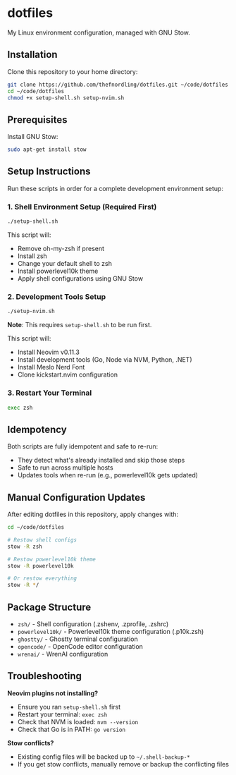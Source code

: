 # dotfiles

My Linux environment configuration, managed with GNU Stow.

## Installation

Clone this repository to your home directory:

```bash
git clone https://github.com/thefnordling/dotfiles.git ~/code/dotfiles
cd ~/code/dotfiles
chmod +x setup-shell.sh setup-nvim.sh
```

## Prerequisites

Install GNU Stow:
```bash
sudo apt-get install stow
```

## Setup Instructions

Run these scripts in order for a complete development environment setup:

### 1. Shell Environment Setup (Required First)

```bash
./setup-shell.sh
```

This script will:
- Remove oh-my-zsh if present
- Install zsh
- Change your default shell to zsh
- Install powerlevel10k theme
- Apply shell configurations using GNU Stow

### 2. Development Tools Setup

```bash
./setup-nvim.sh
```

**Note**: This requires `setup-shell.sh` to be run first.

This script will:
- Install Neovim v0.11.3
- Install development tools (Go, Node via NVM, Python, .NET)
- Install Meslo Nerd Font
- Clone kickstart.nvim configuration

### 3. Restart Your Terminal

```bash
exec zsh
```

## Idempotency

Both scripts are fully idempotent and safe to re-run:
- They detect what's already installed and skip those steps
- Safe to run across multiple hosts
- Updates tools when re-run (e.g., powerlevel10k gets updated)

## Manual Configuration Updates

After editing dotfiles in this repository, apply changes with:

```bash
cd ~/code/dotfiles

# Restow shell configs
stow -R zsh

# Restow powerlevel10k theme
stow -R powerlevel10k

# Or restow everything
stow -R */
```

## Package Structure

- `zsh/` - Shell configuration (.zshenv, .zprofile, .zshrc)
- `powerlevel10k/` - Powerlevel10k theme configuration (.p10k.zsh)
- `ghostty/` - Ghostty terminal configuration
- `opencode/` - OpenCode editor configuration
- `wrenai/` - WrenAI configuration

## Troubleshooting

**Neovim plugins not installing?**
- Ensure you ran `setup-shell.sh` first
- Restart your terminal: `exec zsh`
- Check that NVM is loaded: `nvm --version`
- Check that Go is in PATH: `go version`

**Stow conflicts?**
- Existing config files will be backed up to `~/.shell-backup-*`
- If you get stow conflicts, manually remove or backup the conflicting files

